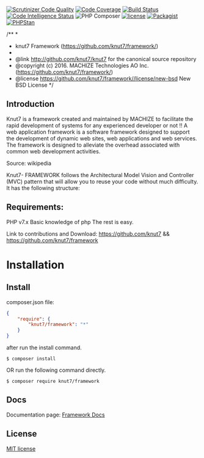 [![Scrutinizer Code Quality](https://scrutinizer-ci.com/g/knut7/framework/badges/quality-score.png?b=master)](https://scrutinizer-ci.com/g/knut7/framework/?branch=master)
[![Code Coverage](https://scrutinizer-ci.com/g/knut7/framework/badges/coverage.png?b=master)](https://scrutinizer-ci.com/g/knut7/framework/?branch=master)
[![Build Status](https://scrutinizer-ci.com/g/knut7/framework/badges/build.png?b=master)](https://scrutinizer-ci.com/g/knut7/framework/build-status/master)
[![Code Intelligence Status](https://scrutinizer-ci.com/g/knut7/framework/badges/code-intelligence.svg?b=master)](https://scrutinizer-ci.com/code-intelligence)
![PHP Composer](https://github.com/knut7/framework/workflows/PHP%20Composer/badge.svg)
[![license](https://img.shields.io/github/license/Knut7/framework.svg)]()
[![Packagist](https://img.shields.io/packagist/v/Knut7/framework.svg)]()
[![PHPStan](https://img.shields.io/badge/PHPStan-enabled-brightgreen.svg?style=flat)](https://github.com/phpstan/phpstan)


/**
 *
 * knut7 Framework (https://github.com/knut7/framework/)
 *
 * @link      http://github.com/knut7/knut7 for the canonical source repository
 * @copyright (c) 2016.  MACHIZE Technologies AO Inc. (https://github.com/knut7/framework/)
 * @license   https://github.com/knut7/framework//license/new-bsd New BSD License
 */

## Introduction
Knut7 is a framework created and maintained by MACHIZE to facilitate the rapid development of systems for any experienced developer or not !!
A web application framework is a software framework designed to support the development of dynamic web sites, web applications and web services. The framework is designed to alleviate the overhead associated with common web development activities.

Source: wikipedia

Knut7- FRAMEWORK follows the Architectural Model Vision and Controller (MVC) pattern that will allow you to reuse your code without much difficulty. It has the following structure:

## Requirements:
PHP v7.x
Basic knowledge of php
The rest is easy.

Link to contributions and Download: https://github.com/knut7 && https://github.com/knut7/framework


# Installation


## Install

composer.json file:
```json
{
    "require": {
        "knut7/framework": "*"
    }
}
```
after run the install command.
```
$ composer install
```

OR run the following command directly.

```
$ composer require knut7/framework
```

## Docs
Documentation page: [Framework Docs][doc-url]



[doc-url]: https://github.com/knut7/framework/wiki

## License

[MIT license](LICENSE.md)


